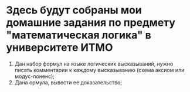 Здесь будут собраны мои домашние задания по предмету "математическая логика" в университете ИТМО
================================================================================================
1. Дан набор формул на языке логических высказываний, нужно писать комментарии к каждому высказыванию (схема аксиом или модус-поненс);
2. Дана ормула, вывести ее доказательство;
